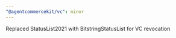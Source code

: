 ```yaml
---
"@agentcommercekit/vc": minor
---
```


Replaced StatusList2021 with BitstringStatusList for VC revocation
